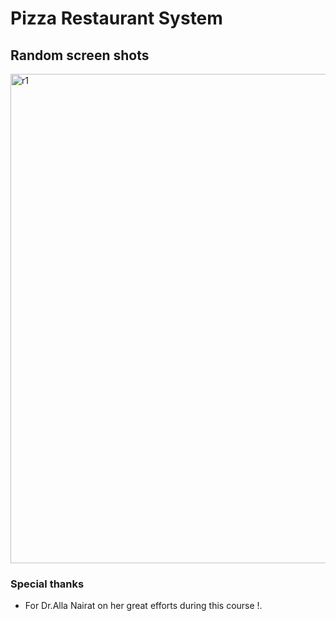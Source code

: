 # Pizza Restaurant System
## Random screen shots 
<img width="783" alt="r1" src="https://github.com/Amro-Deek/Data-Base-Project/assets/162746751/8b963fb2-35bb-4531-aa61-f1c1a7a14828">











### Special thanks 
* For Dr.Alla Nairat on her great efforts during this course !.
